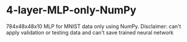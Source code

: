 # 4-layer-MLP-only-NumPy
784x48x48x10 MLP for MNIST data only using NumPy.
Disclaimer: can't apply validation or testing data and can't save trained neural network
